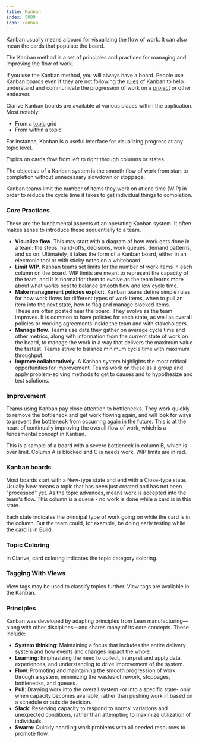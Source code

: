 ```yaml
---
title: Kanban
index: 5000
icon: kanban
---
```


Kanban usually means a board for visualizing the flow of work.
It can also mean the cards that populate the board.

The Kanban method is a set of principles and practices for managing and improving the flow of work.

If you use the Kanban method, you will always have a board.
People use Kanban boards even if they are not following the [rules](concepts/rule) of Kanban to help understand and communicate 
the progression of work on a [project](concepts/project) or other endeavor.

Clarive Kanban boards are available at various places within the application. Most notably: 

-  From a [topic](concepts/topic) grid
-  From within a topic

For instance, Kanban is a useful interface for visualizing progress at any topic level.

Topics on cards flow from left to right through columns or states.

The objective of a Kanban system is the smooth flow of work 
from start to completion without unnecessary slowdown or stoppage.

Kanban teams limit the number of items they work on at one time (WIP) in 
order to reduce the cycle time it takes to get individual things to completion.


### Core Practices

These are the fundamental aspects of an operating Kanban system. 
It often makes sense to introduce these sequentially to a team. 

- **Visualize flow**. This may start with a diagram of 
how work gets done in a team: the steps, hand-offs, decisions, work queues, demand patterns, and so on. 
Ultimately, it takes the form of a Kanban board, either in an electronic tool or with sticky notes on a whiteboard. 
- **Limit WIP**. Kanban teams set limits for the number of work 
items in each column on the board. WIP limits are meant to represent the capacity of 
the team, and it is normal for them to evolve as the team learns more about what works best to balance smooth flow and low cycle time. 
- **Make management policies explicit**. Kanban teams define simple rules for how work flows 
for different types of work items, when to pull an item 
into the next state, how to flag and manage blocked items.  
These are often posted near the board. They evolve as the team improves.
It is common to have policies for each state, as well as overall policies or working agreements inside the team and with stakeholders. 
- **Manage flow**. Teams use data they gather on average 
cycle time and other metrics, along with information from the current state of work on the board, to manage the work in a way that delivers the maximum value the fastest.
Teams strive to balance minimum cycle time with maximum throughput. 
- **Improve collaboratively**. A Kanban system highlights the most critical opportunities for improvement. Teams work 
on these as a group and apply problem-solving methods to get to causes and to 
hypothesize and test solutions.

### Improvement

Teams using Kanban pay close attention to bottlenecks. 
They work quickly to remove the bottleneck and get work flowing again, and will look 
for ways to prevent the bottleneck from occurring again in the future. This is at the 
heart of continually improving the overall flow of work, which is a fundamental concept in Kanban.

This is a sample of a board with a severe bottleneck in column B, which is over limit. 
Column A is blocked and C is needs work. WIP limits are in red.


### Kanban boards

Most boards start with a New-type state and end with a Close-type state. 
Usually New means a topic that has been just created and has not been "processed" yet. 
As the topic advances,  means work is accepted into the team's flow. 
This column is a queue - no work is done while a card is in this state. 

Each state indicates the principal type of work going on while the card is in the column. 
But the team could, for example, be doing early testing while the card is in Build.


### Topic Coloring

In Clarive, card coloring indicates the topic category coloring. 



### Tagging With Views

View tags may be used to classify topics further. View tags are available in the
Kanban. 


### Principles

Kanban was developed by adapting principles from Lean manufacturing—along with other 
disciplines—and shares many of its core concepts. These include:  

- **System thinking**: Maintaining a focus that includes the entire delivery system and how events and changes impact the whole. 
- **Learning**: Emphasizing the need to collect, interpret and apply data, experiences, and understanding to drive improvement of the system. 
- **Flow**: Promoting and maintaining the smooth progression of work through a system, minimizing the wastes of rework, stoppages, bottlenecks, and queues. 
- **Pull**: Drawing work into the overall system -or into a specific state- only when capacity becomes available, rather than pushing work in based on a schedule or outside decision.  
- **Slack**: Reserving capacity to respond to normal variations and unexpected conditions, rather than attempting to maximize utilization of individuals. 
- **Swarm**: Quickly handling work problems with all needed resources to promote flow.